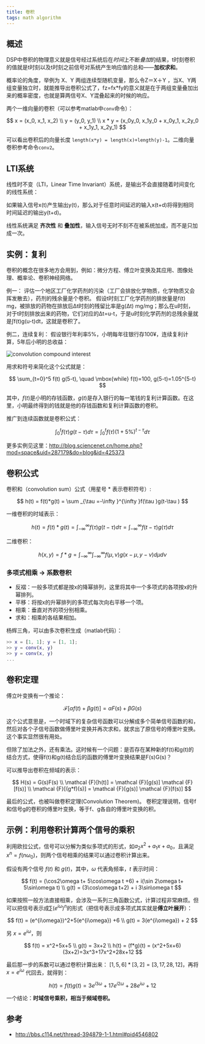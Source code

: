 ```yaml
---
title: 卷积
tags: math algorithm
---
```



## 概述

DSP中卷积的物理意义就是信号经过系统后在*时间*上不断*叠加*的结果，t时刻卷积的值就是t时刻以及t时刻之前信号对系统产生响应值的总和——**加权求和**。

概率论的角度，举例为 X、Y 两组连续型随机变量，那么令Z＝X＋Y ，当X、Y两组变量独立时，就能推导出卷积公式了，fz=fx*fy的意义就是在于两组变量叠加出来的概率密度，也就是算两信号X、Y混叠起来的时候的响应。

两个一维向量的卷积（可以参考matlab中`conv`命令）：

$$
x = (x_0, x_1, x_2) \\
y = (y_0, y_1) \\
x * y = (x_0y_0, x_1y_0 + x_0y_1, x_2y_0 + x_1y_1, x_2y_1)
$$

可以看出卷积后的向量长度 `length(x*y) = length(x)+length(y)-1`。二维向量卷积参考命令`conv2`。

## LTI系统

线性时不变（LTI，Linear Time Invariant）系统，是输出不会直接随着时间变化的线性系统：

如果输入信号x(t)产生输出y(t)，那么对于任意时间延迟的输入x(t+d)将得到相同时间延迟的输出y(t+d)。

线性系统满足 **齐次性** 和 **叠加性**，输入信号无时不刻不在被系统加成，而不是只加成一次。

## 实例：复利

卷积的概念在很多地方会用到，例如：微分方程、傅立叶变换及其应用、图像处理、概率论、卷积神经网络。

例一：
评估一个地区工厂化学药剂的污染（工厂会排放化学物质，化学物质又会挥发散去），药剂的残余量是个卷积。
假设t时刻工厂化学药剂的排放量是f(t) mg，被排放的药物在排放后Δt时刻的残留比率是g(Δt) mg/mg；那么在u时刻，对于t时刻排放出来的药物，它们对应的Δt=u-t，于是u时刻化学药剂的总残余量就是∫f(t)g(u-t)dt，这就是卷积了。

例二，连续复利：
假设银行年利率5%，小明每年往银行存100¥，连续复利计算，5年后小明的总收益：

![convolution compound interest](http://image.jqian.net/convolution_compound_interest.png)

用求和符号来简化这个公式就是：

$$
\sum_{t=0}^5 f(t) g(5-t), \quad \mbox{while} f(t)=100, g(5-t)=1.05^{5-t}
$$

其中，$f(t)$是小明的存钱函数，$g(t)$是存入银行的每一笔钱的复利计算函数。在这里，小明最终得到的钱就是他的存钱函数和复利计算函数的卷积。

推广到连续函数就是卷积公式：

$$
\int_{0}^{t} f(\tau)g(t-\tau)d\tau=\int_{0}^{t} f(\tau)(1+5\%)^{t-\tau}d\tau
$$

更多实例见这里：http://blog.sciencenet.cn/home.php?mod=space&uid=287179&do=blog&id=425373

## 卷积公式

卷积和（convolution sum）公式（用星号 $*$ 表示卷积符号）:

$$
h(t) = f(t)*g(t) = \sum _{\tau =-\infty }^{\infty }f(\tau )g(t-\tau )
$$

一维卷积的时域表示：

$$
h(t)=f(t)*g(t) = \int _{-\infty }^{\infty }f(\tau )g(t-\tau )d\tau = \int _{-\infty }^{\infty }f(t-\tau )g(\tau )d\tau
$$

二维卷积：

$$
h(x,y)=f*g=\int _{-\infty }^{\infty }\int _{-\infty }^{\infty }f(\mu,\nu)g(x-\mu,y-\nu) d\mu d\nu
$$

### 多项式相乘 -> 系数卷积

- 反褶：一般多项式都是按x的降幂排列，这里将其中一个多项式的各项按x的升幂排列。
- 平移：将按x的升幂排列的多项式每次向右平移一个项。
- 相乘：垂直对齐的项分别相乘。
- 求和：相乘的各结果相加。

杨辉三角，可以由多次卷积生成（matlab代码）：

```matlab
>> x = [1, 1]; y = [1, 1];
>> y = conv(x, y)
>> y = conv(x, y)
...
```

## 卷积定理

傅立叶变换有一个推论：

$$
\mathcal {F}[\alpha f(t) + \beta g(t)] = \alpha F(s) + \beta G(s)
$$

这个公式意思是，一个时域下的复杂信号函数可以分解成多个简单信号函数的和，然后对各个子信号函数做傅里叶变换并再次求和，就求出了原信号的傅里叶变换。这个事实显然很有用处。

但除了加法之外，还有乘法。这时候有一个问题：是否存在某种新的f(t)和g(t)的结合方式，使得f(t)和g(t)结合后的函数的傅里叶变换结果是F(s)G(s)？

可以推导出卷积在频域的表示：

$$
H(s) = G(s)F(s) \\
\mathcal {F}[h(t)] = \mathcal {F}[g(s)] \mathcal {F}[f(s)] \\
\mathcal {F}[(g*f)(s)] = \mathcal {F}[g(s)] \mathcal {F}[f(s)]
$$

最后的公式，也被叫做卷积定理(Convolution Theorem)。
卷积定理说明，信号f和信号g的卷积的傅里叶变换，等于f、g各自的傅里叶变换的积。

## 示例：利用卷积计算两个信号的乘积

利用欧拉公式，信号可以分解为类似多项式的形式，如$a_2x^2+a_1x+a_0$，且满足 $x^n=f(n\omega_0)$，则两个信号相乘的结果可以通过卷积计算出来。

假设有两个信号 $f(t)$ 和 $g(t)$，其中，$\omega$ 代表角频率，$t$ 表示时间：

$$
f(t) = (\cos2\omega t+ 5\cos\omega t +6) + i(\sin 2\omega t+ 5\sin\omega t) \\
g(t) = (3\cos\omega t+2) + i 3\sin\omega t
$$

如果按照一般方法直接相乘，会涉及一系列三角函数公式，计算过程非常麻烦。但可以把信号表示成$\sum\left(e^{i\omega}\right)^n$的形式（把信号表示成多项式其实就是**傅立叶展开**）：

$$
f(t) = (e^{i\omega})^2+5(e^{i\omega}) +6 \\
g(t) = 3(e^{i\omega}) + 2
$$

另 $x=e^{i\omega}$，则

$$
f(t) = x^2+5x+5 \\
g(t) = 3x+2 \\
h(t) = (f*g)(t) = (x^2+5x+6)(3x+2)=3x^3+17x^2+28x+12
$$

最后那一步的系数可以通过卷积计算出来： $[1, 5, 6]*[3,2] = [3,17,28,12]$，再将$x=e^{i\omega}$ 代回去，就得到：

$$
h(t) = f(t)g(t) = 3e^{i3\omega} +17e^{i2\omega} +28e^{i\omega}+12
$$

一个结论：**时域信号乘积，相当于频域卷积。**

## 参考

- http://bbs.c114.net/thread-394879-1-1.html#pid4546802

